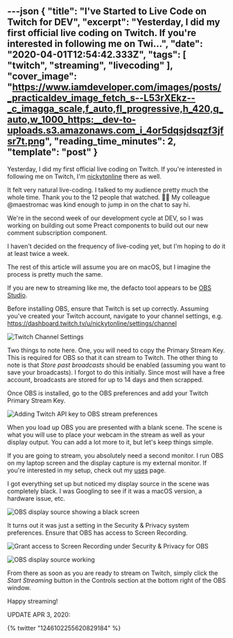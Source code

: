 ---json
{
  "title": "I've Started to Live Code on Twitch for DEV",
  "excerpt": "Yesterday, I did my first official live coding on Twitch. If you're interested in following me on Twi...",
  "date": "2020-04-01T12:54:42.333Z",
  "tags": [
    "twitch",
    "streaming",
    "livecoding"
  ],
  "cover_image": "https://www.iamdeveloper.com/images/posts/_practicaldev_image_fetch_s--L53rXEkz--_c_imagga_scale,f_auto,fl_progressive,h_420,q_auto,w_1000_https:__dev-to-uploads.s3.amazonaws.com_i_4or5dqsjdsqzf3jfsr7t.png",
  "reading_time_minutes": 2,
  "template": "post"
}
---

Yesterday, I did my first official live coding on Twitch. If you're interested in following me on Twitch, I'm [nickytonline](https://www.twitch.tv/nickytonline) there as well.

It felt very natural live-coding. I talked to my audience pretty much the whole time. Thank you to the 12 people that watched. 👏🏻 My colleague @maestromac was kind enough to jump in on the chat to say hi.

We're in the second week of our development cycle at DEV, so I was working on building out some Preact components to build out our new comment subscription component.

I haven't decided on the frequency of live-coding yet, but I'm hoping to do it at least twice a week.

The rest of this article will assume you are on macOS, but I imagine the process is pretty much the same.

If you are new to streaming like me, the defacto tool appears to be [OBS Studio](https://obsproject.com).

Before installing OBS, ensure that Twitch is set up correctly. Assuming you've created your Twitch account, navigate to your channel settings, e.g. https://dashboard.twitch.tv/u/nickytonline/settings/channel

![Twitch Channel Settings](https://www.iamdeveloper.com/images/posts/_i_d82fvqzkqo6jda6jwste.png)

Two things to note here. One, you will need to copy the Primary Stream Key. This is required for OBS so that it can stream to Twitch. The other thing to note is that *Store past broadcasts* should be enabled (assuming you want to save your broadcasts). I forgot to do this initially. Since most will have a free account, broadcasts are stored for up to 14 days and then scrapped.

Once OBS is installed, go to the OBS preferences and add your Twitch Primary Stream Key.

![Adding Twitch API key to OBS stream preferences](https://www.iamdeveloper.com/images/posts/_i_qwdarbwg14rfv2grm3x9.png)

When you load up OBS you are presented with a blank scene. The scene is what you will use to place your webcam in the stream as well as your display output. You can add a lot more to it, but let's keep things simple.

If you are going to stream, you absolutely need a second monitor. I run OBS on my laptop screen and the display capture is my external monitor. If you're interested in my setup, check out my [uses](https://www.iamdeveloper.com/uses/) page.

I got everything set up but noticed my display source in the scene was completely black. I was Googling to see if it was a macOS version, a hardware issue, etc.

![OBS display source showing a black screen](https://www.iamdeveloper.com/images/posts/_i_tlh0xcnanhfbpfpljx97.png)

It turns out it was just a setting in the Security & Privacy system preferences. Ensure that OBS has access to Screen Recording.

![Grant access to Screen Recording under Security & Privacy for OBS](https://www.iamdeveloper.com/images/posts/_i_fd59j6ejad2gpywybjna.png)

![OBS display source working](https://www.iamdeveloper.com/images/posts/_i_buqf8e5u5gt4oqixxsed.png)

From there as soon as you are ready to stream on Twitch, simply click the *Start Streaming* button in the Controls section at the bottom right of the OBS window.

Happy streaming!

UPDATE APR 3, 2020:

{% twitter "1246102255620829184" %}
